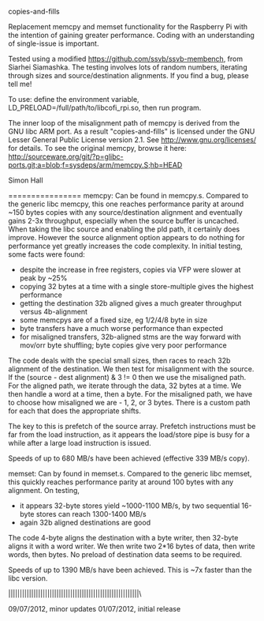 copies-and-fills

Replacement memcpy and memset functionality for the Raspberry Pi with the intention of gaining greater performance.
Coding with an understanding of single-issue is important.

Tested using a modified https://github.com/ssvb/ssvb-membench, from Siarhei Siamashka.
The testing involves lots of random numbers, iterating through sizes and source/destination alignments.
If you find a bug, please tell me!

To use: define the environment variable, LD_PRELOAD=/full/path/to/libcofi_rpi.so, then run program.

The inner loop of the misalignment path of memcpy is derived from the GNU libc ARM port. As a result "copies-and-fills" is licensed under the GNU Lesser General Public License version 2.1. See http://www.gnu.org/licenses/ for details.
To see the original memcpy, browse it here: http://sourceware.org/git/?p=glibc-ports.git;a=blob;f=sysdeps/arm/memcpy.S;hb=HEAD

Simon Hall

================
memcpy:
Can be found in memcpy.s.
Compared to the generic libc memcpy, this one reaches performance parity at around ~150 bytes copies with any source/destination alignment and eventually gains 2-3x throughput, especially when the source buffer is uncached.
When taking the libc source and enabling the pld path, it certainly does improve. However the source alignment option appears to do nothing for performance yet greatly increases the code complexity.
In initial testing, some facts were found:
- despite the increase in free registers, copies via VFP were slower at peak by ~25%
- copying 32 bytes at a time with a single store-multiple gives the highest performance
- getting the destination 32b aligned gives a much greater throughput versus 4b-alignment
- some memcpys are of a fixed size, eg 1/2/4/8 byte in size
- byte transfers have a much worse performance than expected
- for misaligned transfers, 32b-aligned stms are the way forward with mov/orr byte shuffling; byte copies give very poor performance

The code deals with the special small sizes, then races to reach 32b alignment of the destination.
We then test for misalignment with the source. If the (source - dest alignment) & 3 != 0 then we use the misaligned path.
For the aligned path, we iterate through the data, 32 bytes at a time. We then handle a word at a time, then a byte.
For the misaligned path, we have to choose how misaligned we are - 1, 2, or 3 bytes. There is a custom path for each that does the appropriate shifts.

The key to this is prefetch of the source array. Prefetch instructions must be far from the load instruction, as it appears the load/store pipe is busy for a while after a large load instruction is issued.

Speeds of up to 680 MB/s have been achieved (effective 339 MB/s copy).

memset:
Can by found in memset.s.
Compared to the generic libc memset, this quickly reaches performance parity at around 100 bytes with any alignment.
On testing,
- it appears 32-byte stores yield ~1000-1100 MB/s, by two sequential 16-byte stores can reach 1300-1400 MB/s
- again 32b aligned destinations are good

The code 4-byte aligns the destination with a byte writer, then 32-byte aligns it with a word writer.
We then write two 2*16 bytes of data, then write words, then bytes.
No preload of destination data seems to be required.

Speeds of up to 1390 MB/s have been achieved. This is ~7x faster than the libc version.

|||||||||||||||||||||||||||||||||||||||||||||||||||||||||\

09/07/2012, minor updates
01/07/2012, initial release

